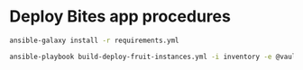 # Deploy Bites app procedures

```bash
ansible-galaxy install -r requirements.yml

ansible-playbook build-deploy-fruit-instances.yml -i inventory -e @vault.yml --ask-vault-pass
```
